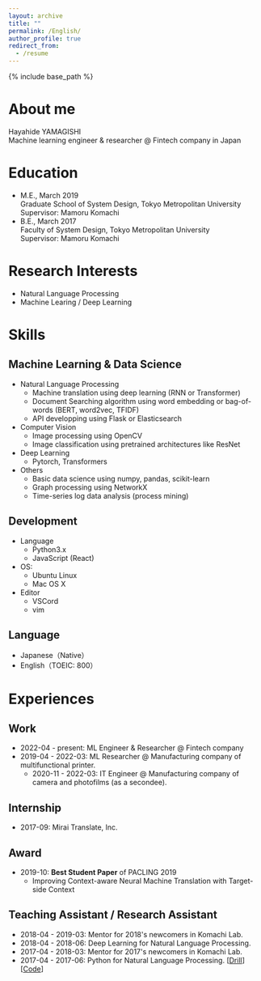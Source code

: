 ```yaml
---
layout: archive
title: ""
permalink: /English/
author_profile: true
redirect_from:
  - /resume
---
```


{% include base_path %}

About me
======
Hayahide YAMAGISHI  
Machine learning engineer & researcher @ Fintech company in Japan


Education
======
- M.E., March 2019  
  Graduate School of System Design, Tokyo Metropolitan University  
  Supervisor: Mamoru Komachi
- B.E., March 2017  
  Faculty of System Design, Tokyo Metropolitan University  
  Supervisor: Mamoru Komachi


Research Interests
======
- Natural Language Processing
- Machine Learing / Deep Learning


Skills
======
## Machine Learning & Data Science
- Natural Language Processing
  - Machine translation using deep learning (RNN or Transformer)
  - Document Searching algorithm using word embedding or bag-of-words (BERT, word2vec, TFIDF)
  - API developping using Flask or Elasticsearch
- Computer Vision
  - Image processing using OpenCV
  - Image classification using pretrained architectures like ResNet
- Deep Learning
  - Pytorch, Transformers
- Others
  - Basic data science using numpy, pandas, scikit-learn
  - Graph processing using NetworkX
  - Time-series log data analysis (process mining)

## Development
- Language
  - Python3.x
  - JavaScript (React)
- OS: 
  - Ubuntu Linux
  - Mac OS X
- Editor
  - VSCord
  - vim
  
## Language
- Japanese（Native）
- English（TOEIC: 800）


Experiences
======
## Work
- 2022-04 - present: ML Engineer & Researcher @ Fintech company
- 2019-04 - 2022-03: ML Researcher @ Manufacturing company of multifunctional printer.
  - 2020-11 - 2022-03: IT Engineer @ Manufacturing company of camera and photofilms (as a secondee).

## Internship
- 2017-09: Mirai Translate, Inc.

## Award
- 2019-10: **Best Student Paper** of PACLING 2019
  - Improving Context-aware Neural Machine Translation with Target-side Context

## Teaching Assistant / Research Assistant 
- 2018-04 - 2019-03: Mentor for 2018's newcomers in Komachi Lab.
- 2018-04 - 2018-06: Deep Learning for Natural Language Processing.
- 2017-04 - 2018-03: Mentor for 2017's newcomers in Komachi Lab.
- 2017-04 - 2017-06: Python for Natural Language Processing. [[Drill](http://www.cl.ecei.tohoku.ac.jp/nlp100/)] [[Code](https://github.com/tmu-nlp/100knock2017)]  



